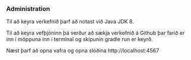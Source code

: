### Administration

Til að keyra verkefnið þarf að notast við Java JDK 8.

Til að keyra vefþjóninn þá verður að sækja verkefnið á Github þar farið er inn í möppuna inn í terminal og skipunin gradle run er keyrð.

Næst þarf að opna vafra og opna slóðina http://localhost:4567

